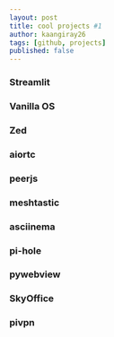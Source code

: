 ```yaml
---
layout: post
title: cool projects #1
author: kaangiray26
tags: [github, projects]
published: false
---
```

### Streamlit

### Vanilla OS

### Zed

### aiortc

### peerjs

### meshtastic

### asciinema

### pi-hole

### pywebview

### SkyOffice

### pivpn
